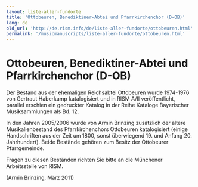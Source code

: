 ```yaml
---
layout: liste-aller-fundorte
title: 'Ottobeuren, Benediktiner-Abtei und Pfarrkirchenchor (D-OB)'
lang: de
old_url: 'http://de.rism.info/de/liste-aller-fundorte/ottobeuren.html'
permalink: '/musicmanuscripts/liste-aller-fundorte/ottobeuren.html'
---
```



# Ottobeuren, Benediktiner-Abtei und Pfarrkirchenchor (D-OB)

Der Bestand aus der ehemaligen Reichsabtei Ottobeuren wurde 1974-1976 von Gertraut Haberkamp katalogisiert und in RISM A/II veröffentlicht, parallel erschien ein gedruckter Katalog in der Reihe Kataloge Bayerischer Musiksammlungen als Bd. 12.

In den Jahren 2005/2006 wurde von Armin Brinzing zusätzlich der ältere Musikalienbestand des Pfarrkirchenchors Ottobeuren katalogisiert (einige Handschriften aus der Zeit um 1800, sonst überwiegend 19. und Anfang 20. Jahrhundert). Beide Bestände gehören zum Besitz der Ottobeurer Pfarrgemeinde.

Fragen zu diesen Beständen richten Sie bitte an die Münchener Arbeitsstelle von RISM.

(Armin Brinzing, März 2011)

